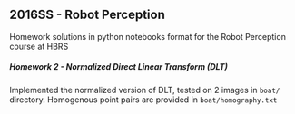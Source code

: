 ## 2016SS - Robot Perception

Homework solutions in python notebooks format for the Robot Perception course at HBRS

##### Homework 2 - Normalized Direct Linear Transform (DLT)

Implemented the normalized version of DLT, tested on 2 images in `boat/` directory. Homogenous point pairs are provided in `boat/homography.txt`
